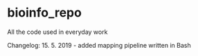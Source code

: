 # bioinfo_repo
All the code used in everyday work 

Changelog:
15. 5. 2019 - added mapping pipeline written in Bash
